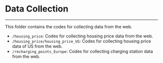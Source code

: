 # Data Collection
***
This folder contains the codes for collecting data from the web. 
- `/housing_price`: Codes for collecting housing price data from the web.
- `/housing_price/housing_price_US`: Codes for collecting housing price data of US from the web.
- `/recharging_points_Europe`: Codes for collecting charging station data from the web.
